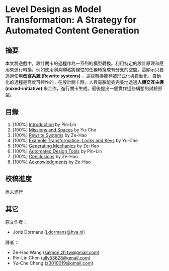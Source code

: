 # Level Design as Model Transformation: A Strategy for Automated Content Generation

## 摘要

本文將遊戲中，設計關卡的過程作為一系列的模型轉換。利用特定的設計原理和應用來進行轉換，例如使用*鎖與鑰匙*將線性的任務轉換成有分支的空間。這顯示只要透過使用**改寫系統 (Rewrite systems)** ，這些轉換能夠被形式化與自動化。自動化的過程是高度可控性的：在設計關卡時，人與電腦能夠完美地透過**人機交互主導 (mixed-initiative)** 來合作，進行關卡生成。最後提出一個實作這些構想的試驗原型。

## 目錄

1. [100%] [Introduction](chapter1.md) by Pin-Lin
2. [100%] [Missions and Spaces](chapter2.md) by Yu-Che
3. [100%] [Rewrite Systems](chapter3.md) by Ze-Hao
4. [100%] [Example Transformation: Locks and Keys](chapter4.md) by Yu-Che
5. [100%] [Generating Mechanics](chapter5.md) by Ze-Hao
6. [100%] [Automated Design Tools](chapter6.md) by Pin-Lin
7. [100%] [Conclusions](chapter7.md) by Ze-Hao
8. [100%] [Acknowledgments](chapter8.md) by Ze-Hao

## 校稿進度

尚未進行

## 其它

原文作者：
  * Joris Dormans ([j.dormans@hva.nl](j.dormans@hva.nl))

譯者： 
  * Ze-Hao Wang ([salmon.zh.tw@gmail.com](salmon.zh.tw@gmail.com))
  * Pin-Lin Chen ([ally53628@gmail.com](ally53628@gmail.com))
  * Yu-Che Cheng ([z3010019@gmail.com](z3010019@gmail.com))
